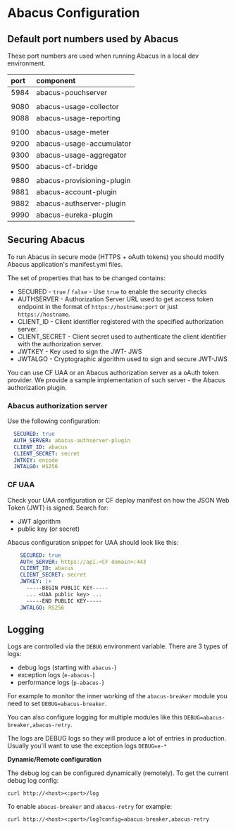 Abacus Configuration
===

## Default port numbers used by Abacus

These port numbers are used when running Abacus in a local dev environment.

| port |      component             |
|:-----|:---------------------------|
| 5984 | abacus-pouchserver         |
|      |                            |
| 9080 | abacus-usage-collector     |   
| 9088 | abacus-usage-reporting     |  
|      |                            |
| 9100 | abacus-usage-meter         |
| 9200 | abacus-usage-accumulator   |   
| 9300 | abacus-usage-aggregator    |   
| 9500 | abacus-cf-bridge           |
|      |                            |
| 9880 | abacus-provisioning-plugin |  
| 9881 | abacus-account-plugin      |
| 9882 | abacus-authserver-plugin   |
| 9990 | abacus-eureka-plugin       |

## Securing Abacus

To run Abacus in secure mode (HTTPS + oAuth tokens) you should modify Abacus application's manifest.yml files.

The set of properties that has to be changed contains:
* SECURED - `true` / `false` - Use `true` to enable the security checks
* AUTHSERVER - Authorization Server URL used to get access token endpoint in the format of `https://hostname:port` or just `https://hostname`.
* CLIENT_ID - Client identifier registered with the specified authorization server.
* CLIENT_SECRET - Client secret used to authenticate the client identifier with the authorization server.
* JWTKEY - Key used to sign the JWT- JWS
* JWTALGO - Cryptographic algorithm used to sign and secure JWT-JWS

You can use CF UAA or an Abacus authorization server as a oAuth token provider. We provide a sample implementation of such server - the Abacus authorization plugin.

### Abacus authorization server
Use the following configuration:
```yml
  SECURED: true
  AUTH_SERVER: abacus-authserver-plugin
  CLIENT_ID: abacus
  CLIENT_SECRET: secret
  JWTKEY: encode
  JWTALGO: HS256
```

### CF UAA
Check your UAA configuration or CF deploy manifest on how the JSON Web Token (JWT) is signed. Search for:
* JWT algorithm 
* public key (or secret)

Abacus configuration snippet for UAA should look like this:
```yml
    SECURED: true
    AUTH_SERVER: https://api.<CF domain>:443
    CLIENT_ID: abacus
    CLIENT_SECRET: secret
    JWTKEY: |+
      -----BEGIN PUBLIC KEY-----
      ... <UAA public key> ...
      -----END PUBLIC KEY-----
    JWTALGO: RS256
```

## Logging

Logs are controlled via the `DEBUG` environment variable. There are 3 types of logs:
* debug logs (starting with `abacus-`)
* exception logs (`e-abacus-`)
* performance logs (`p-abacus-`)

For example to monitor the inner working of the `abacus-breaker` module you need to set `DEBUG=abacus-breaker`.

You can also configure logging for multiple modules like this `DEBUG=abacus-breaker,abacus-retry`.

The logs are DEBUG logs so they will produce a lot of entries in production. Usually you'll want to use the exception logs `DEBUG=e-*`

**Dynamic/Remote configuration**

The debug log can be configured dynamically (remotely). To get the current debug log config: 
```
curl http://<host><:port>/log
```
To enable `abacus-breaker` and `abacus-retry` for example:
```
curl http://<host><:port>/log?config=abacus-breaker,abacus-retry
```
